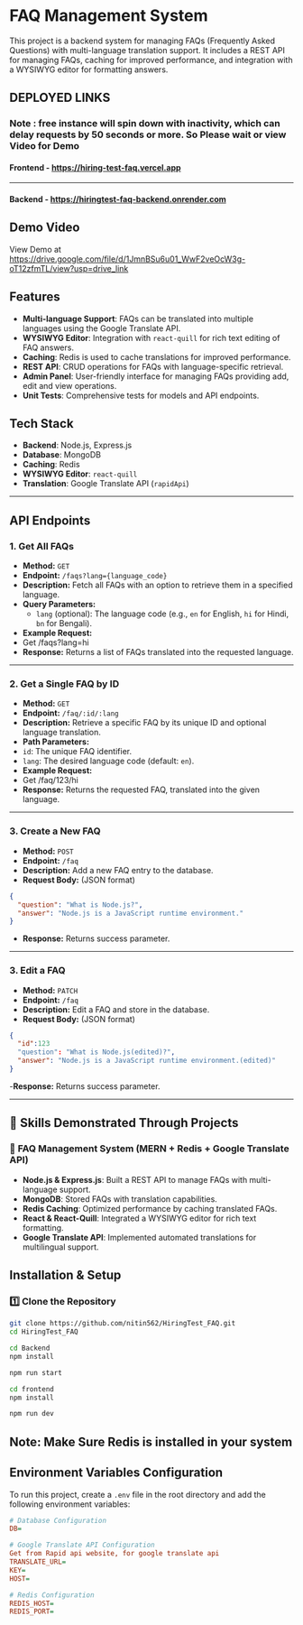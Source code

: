 # FAQ Management System

This project is a backend system for managing FAQs (Frequently Asked Questions) with multi-language translation support. It includes a REST API for managing FAQs, caching for improved performance, and integration with a WYSIWYG editor for formatting answers.

## DEPLOYED LINKS 
### Note : free instance will spin down with inactivity, which can delay requests by 50 seconds or more. So Please wait or view Video for Demo


#### Frontend - https://hiring-test-faq.vercel.app
---
#### Backend - https://hiringtest-faq-backend.onrender.com

## Demo Video

View Demo at https://drive.google.com/file/d/1JmnBSu6u01_WwF2veOcW3g-oT12zfmTL/view?usp=drive_link

## Features

- **Multi-language Support**: FAQs can be translated into multiple languages using the Google Translate API.
- **WYSIWYG Editor**: Integration with `react-quill` for rich text editing of FAQ answers.
- **Caching**: Redis is used to cache translations for improved performance.
- **REST API**: CRUD operations for FAQs with language-specific retrieval.
- **Admin Panel**: User-friendly interface for managing FAQs providing add, edit and view operations.
- **Unit Tests**: Comprehensive tests for models and API endpoints.

## Tech Stack

- **Backend**: Node.js, Express.js
- **Database**: MongoDB
- **Caching**: Redis
- **WYSIWYG Editor**: `react-quill`
- **Translation**: Google Translate API (`rapidApi`)


---

## API Endpoints

### 1. **Get All FAQs**
- **Method:** `GET`
- **Endpoint:** `/faqs?lang={language_code}`
- **Description:** Fetch all FAQs with an option to retrieve them in a specified language.
- **Query Parameters:**
  - `lang` (optional): The language code (e.g., `en` for English, `hi` for Hindi, `bn` for Bengali).
- **Example Request:**
- Get /faqs?lang=hi
- **Response:** Returns a list of FAQs translated into the requested language.

---

### 2. **Get a Single FAQ by ID**
- **Method:** `GET`
- **Endpoint:** `/faq/:id/:lang`
- **Description:** Retrieve a specific FAQ by its unique ID and optional language translation.
- **Path Parameters:**
- `id`: The unique FAQ identifier.
- `lang`: The desired language code (default: `en`).
- **Example Request:**  
- Get /faq/123/hi
- **Response:** Returns the requested FAQ, translated into the given language.

---

### 3. **Create a New FAQ**
- **Method:** `POST`
- **Endpoint:** `/faq`
- **Description:** Add a new FAQ entry to the database.
- **Request Body:** (JSON format)
```json
{
  "question": "What is Node.js?",
  "answer": "Node.js is a JavaScript runtime environment."
}
```
- **Response:** Returns success parameter.

---

### 3. **Edit a FAQ**
- **Method:** `PATCH`
- **Endpoint:** `/faq`
- **Description:** Edit a FAQ and store in the database.
- **Request Body:** (JSON format)
```json
{
  "id":123
  "question": "What is Node.js(edited)?",
  "answer": "Node.js is a JavaScript runtime environment.(edited)"
}
```
-**Response:** Returns success parameter.

---

## 🚀 Skills Demonstrated Through Projects

### 🔹 **FAQ Management System (MERN + Redis + Google Translate API)**
- **Node.js & Express.js**: Built a REST API to manage FAQs with multi-language support.  
- **MongoDB**: Stored FAQs with translation capabilities.  
- **Redis Caching**: Optimized performance by caching translated FAQs.  
- **React & React-Quill**: Integrated a WYSIWYG editor for rich text formatting.  
- **Google Translate API**: Implemented automated translations for multilingual support.  

## Installation & Setup
### 1️⃣ Clone the Repository
```bash
git clone https://github.com/nitin562/HiringTest_FAQ.git
cd HiringTest_FAQ
```
```bash
cd Backend
npm install
```
```bash
npm run start
```
```bash
cd frontend
npm install
```
```bash
npm run dev
```
## Note: Make Sure Redis is installed in your system

## Environment Variables Configuration

To run this project, create a `.env` file in the root directory and add the following environment variables:

```ini
# Database Configuration
DB=

# Google Translate API Configuration
Get from Rapid api website, for google translate api
TRANSLATE_URL=
KEY=
HOST=

# Redis Configuration
REDIS_HOST=
REDIS_PORT=

```
